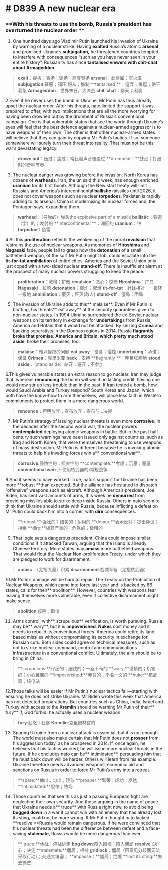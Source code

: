 # # D839   A new nuclear era 
### **With his threats to use the bomb, Russia’s president has overturned the nuclear order **
1. One hundred days ago Vladimir Putin launched his invasion of Ukraine by warning of a nuclear strike. Having **exalted** Russia’s atomic **arsenal** and promised Ukraine’s **subjugation,** he threatened countries tempted to interfere with consequences “such as you have never seen in your entire history”. Russian tv has since **tantalised **viewers with **chit-chat** abou**t Armageddon**.

> **exalt**：提拔；表扬；褒扬；高度赞扬
> **arsenal**：武器库；军火库
> **subjugation**:征服；镇压,服从；抑制
> **tantalised **：逗弄；挑逗；使干着急
> **Armageddon**：世界末日，大决战
> **chit-chat**：聊天；闲谈

2.Even if he never uses the bomb in Ukraine, Mr Putin has thus already upset the nuclear order. After his threats, nato limited the support it was prepared to offer, with two implications that are all the more worrying for having been drowned out by the drumbeat of Russia’s conventional campaign. One is that vulnerable states that see the world through Ukraine’s eyes will feel that the best defence against a nuclear-armed aggressor is to have weapons of their own. The other is that other nuclear-armed states will believe that they can gain by copying Mr Putin’s tactics. If so, someone somewhere will surely turn their threat into reality. That must not be this war’s devastating legacy.

> **drown out**：压过；盖过；常比喻声音被盖过
> **drumbeat：**鼓点；打鼓时的音响节奏

3. The nuclear danger was growing before the invasion. North Korea has dozens of **warhead**s. Iran, the un said this week, has enough enriched **uranium** for its first bomb. Although the New start treaty will limit Russia’s and America’s intercontinental **ballistic** missiles until 2026, it does not cover weapons such as nuclear **torpedoe**s. Pakistan is rapidly adding to its arsenal. China is modernising its nuclear forces and, the Pentagon says, expanding them.

> **warhead**：（导弹的）弹头the explosive part of a missile
> **ballistic**：弹道（学）的；发射的
> **intercontinental **：洲际的
> **uranium**：铀
> **torpedoe**：鱼雷

4.All this **proliferation** reflects the weakening of the moral **revulsion** that restrains the use of nuclear weapons. As memories of **Hiroshima** and **Nagasaki** fade, people fail to grasp how the **detonation** of a small battlefield weapon, of the sort Mr Putin might lob, could escalate into the **tit-for-tat** **annihilation** of entire cities. America and the Soviet Union only just coped with a two-sided nuclear **stand-off**. There is insufficient alarm at the prospect of many nuclear powers struggling to keep the peace.

> **proliferation**：激增；扩散
> **revulsion**：恶心；惊恐
> **Hiroshima**：广岛
> **Nagasaki**：长崎
> **detonation**：爆炸；起爆
> **tit-for-tat**：针锋相对；一报还一报地
> **annihilation**：覆灭；歼灭(敌人)
> **stand-off**：僵局；困局

5. The invasion of Ukraine adds to this** malaise**. Even if Mr Putin is bluffing, his threats** eat away** at the security guarantees given to non-nuclear states. In 1994 Ukraine surrendered the ex-Soviet nuclear weapons on its territory in exchange for **undertaking**s from Russia, America and Britain that it would not be attacked. By seizing **Crimea** and backing separatists in the Donbas regions in 2014, Russia **flagrantly **broke that promise. America and Britain, which pretty much** stood aside**, broke their promises, too.

> **malaise**：难以捉摸的问题
> **eat away**：蚕食；侵蚀
> **undertaking**：承诺；保证
> **Crimea**：克里米亚
> **back**：支持
> **flagrantly **：明目张胆地
> **stood aside**：（stand aside）站开；避开；不参加

6.This gives vulnerable states an extra reason to go nuclear. Iran may judge that, whereas **renouncing** the bomb will win it no lasting credit, having one would now stir up less trouble than in the past. If Iran tested a bomb, how would Saudi Arabia and Turkey respond? South Korea and Japan, which both have the know-how to arm themselves, will place less faith in Western commitments to protect them in a more dangerous world.

> **renounce**：声明放弃；宣布放弃；宣布与…决裂

7. Mr Putin’s strategy of issuing nuclear threats is even more **corrosive**. In the decades after the second world war, the nuclear powers **contemplated** deploying atomic weapons in battle. But in the past half-century such warnings have been issued only against countries, such as Iraq and North Korea, that were themselves threatening to use weapons of mass destruction. Mr Putin is different because he is invoking atomic threats to help his invading forces win a** conventional war**.

> **corrosive**:侵蚀性的；损害性的
> **contemplate:**考虑；沉思；思量
> **conventional war:**(不使用核武器的)常规战争

8.And it seems to have worked. True, nato’s support for Ukraine has been more **robust **than expected. But the alliance has hesitated to dispatch “offensive” weapons such as aircraft. Although America’s president, Joe Biden, has sent vast amounts of arms, this week he **demurred** from providing missiles able to strike deep inside Russia. Others in nato seem to think that Ukraine should settle with Russia, because inflicting a defeat on Mr Putin could back him into a corner, with **dire** consequences.

> **robust **:强壮的；结实的；耐用的
> **demur:**表示反对；提出异议；拒绝
> **dire:**极其严重的；危急的；极糟的

9. That logic sets a dangerous precedent. China could impose similar conditions if it attacked Taiwan, arguing that the island is already Chinese territory. More states may **amass** more battlefield weapons. That would flout the Nuclear Non-proliferation Treaty, under which they are pledged to work for disarmament.

> **amass** :（尤指大量）积累
> **disarmament**:裁减军备（尤指核武器）

10.Mr Putin’s damage will be hard to repair. The Treaty on the Prohibition of Nuclear Weapons, which came into force last year and is backed by 86 states, calls for their** abolition**. However, countries with weapons fear leaving themselves more vulnerable, even if collective disarmament might make sense.

> **abolition**:废除；取消

11. Arms control, with** scrupulous** verification, is worth pursuing. Russia may be** wary**, but it is **impoverished**. **Nukes** cost money and it needs to rebuild its conventional forces. America could retire its land-based missiles without compromising its security in exchange for Russian cuts. Both sides could agree on technical measures, such as not to strike nuclear command, control and communications infrastructure in a conventional conflict. Ultimately, the aim should be to bring in China.

> **scrupulous:**仔细的；细致的；一丝不苟的
> **wary:**谨慎的；机警的；小心翼翼的
> **impoverished:**赤贫的；不名一文的
> **nuke:**核武器；核电站

12.Those talks will be easier if Mr Putin’s nuclear tactics fail—starting with ensuring he does not strike Ukraine. Mr Biden wrote this week that America has not detected preparations. But countries such as China, India, Israel and Turkey with access to the **Kremlin** should be warning Mr Putin of their** fury** if, God forbid, he actually uses a nuclear weapon.

> **fury**:狂怒；狂暴
> **Kremlin**:克里姆林宫的

13. Sparing Ukraine from a nuclear attack is essential, but it is not enough. The world must also make certain that Mr Putin does not **prosper** from his aggression today, as he prospered in 2014. If, once again, he believes that his tactics worked, he will issue more nuclear threats in the future. If he concludes nato can be** intimidated**, persuading him that he must back down will be harder. Others will learn from his example. Ukraine therefore needs advanced weapons, economic aid and sanctions on Russia in order to force Mr Putin’s army into a retreat.

> **spare:**抽出；匀出；饶恕
> **prosper:**繁荣；成功；发达
> **intimidated:**胆怯；怯场

14. Those countries that see this as just a passing European fight are neglecting their own security. And those arguing in the name of peace that Ukraine needs a** truce** with Russia right now, to avoid being **bogged down** in a war it cannot win with an enemy that has already lost its sting, could not be more wrong. If Mr Putin thought nato lacked **resolve **Russia would remain dangerous. If he were convinced that his nuclear threats had been the difference between defeat and a face-saving **stalemate**, Russia would be more dangerous than ever.

> ** truce:**休战；停战协定
> **bog down**:陷入困境；陷入僵局
> **resolve** :决心；决定
> **stalemate:**僵局；相持
> **gridlock**：僵局（因意见分歧而无法采取行动）；交通大堵塞；
> **impasse：**僵局；绝境
> **lost its sting:**失去锋芒

